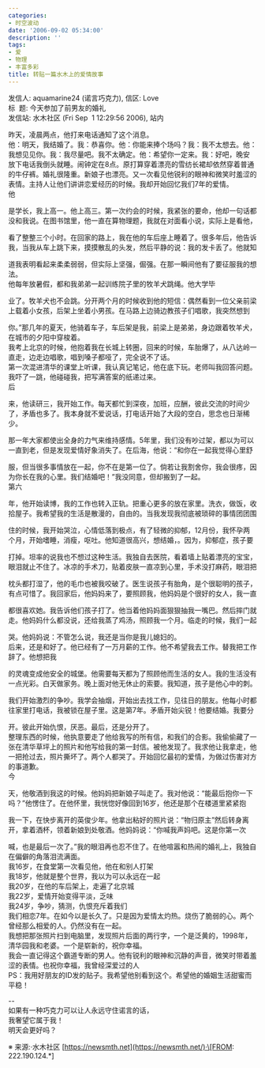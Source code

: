 ```yaml
---
categories:
- 时空波动
date: '2006-09-02 05:34:00'
description: ''
tags:
- 爱
- 物理
- 丰富多彩
title: 转贴一篇水木上的爱情故事
---
```

发信人: aquamarine24 (诺言巧克力), 信区: Love  
标  题: 今天参加了前男友的婚礼  
发信站: 水木社区 (Fri Sep  1 12:29:56 2006\), 站内  
  
昨天，凌晨两点，他打来电话通知了这个消息。  
他：明天，我结婚了。我：恭喜你。他：你能来捧个场吗？我：我不太想去。他：我想见见你。我：我尽量吧。我不太确定。他：希望你一定来。我：好吧，晚安  
放下电话我倒头就睡。闹钟定在8点。原打算穿着漂亮的雪纺长裙却依然穿着普通的牛仔裤。婚礼很隆重。新娘子也漂亮。又一次看见他锐利的眼神和微笑时羞涩的表情。主持人让他们讲讲恋爱经历的时候。我却开始回忆我们7年的爱情。  
他

是学长，我上高一。他上高三。第一次约会的时候，我紧张的要命，他却一句话都没和我说。在图书馆里，他一直在算物理题，我就在对面看小说，实际上是看他，

看了整整三个小时。在回家的路上，我在他的车后座上睡着了。很多年后，他告诉我，当我从车上跳下来，摸摸散乱的头发，然后平静的说：我的发卡丢了。他就知

道我表明看起来柔柔弱弱，但实际上坚强，倔强。在那一瞬间他有了要征服我的想法。  
他每年放暑假，都和我弟弟一起训练院子里的牧羊犬跳绳。他大学毕

业了。牧羊犬也不会跳。分开两个月的时候收到他的短信：偶然看到一位父亲前梁上载着小女孩，后架上坐着小男孩。在马路上边骑边教孩子们唱歌，我突然想到

你。”那几年的夏天，他骑着车子，车后架是我，前梁上是弟弟，身边跟着牧羊犬，在城市的夕阳中穿梭着。  
我考上北京的时候，他抱着我在长城上转圈，回来的时候，车胎爆了，从八达岭一直走，边走边唱歌，唱到嗓子都哑了，完全说不了话。  
第一次混进清华的课堂上听课，我认真记笔记，他在底下玩。老师叫我回答问题。我吓了一跳，他碰碰我，把写满答案的纸递过来。  
后

来，他读研三，我开始工作。每天都忙到深夜，加班，应酬，彼此交流的时间少了，矛盾也多了。我本身就不爱说话，打电话开始了大段的空白，思念也日渐稀少。

那一年大家都使出全身的力气来维持感情。5年里，我们没有吵过架，都以为可以一直到老，但是发现爱情好象消失了。在后海，他说：“和你在一起我觉得心里舒

服，但当很多事情放在一起，你不在是第一位了。倘若让我割舍你，我会很疼，因为你长在我的心里。我们结婚吧！”我没同意，但却搬到了一起。  
第六

年，他开始读博，我的工作也转入正轨。把重心更多的放在家里。洗衣，做饭，收拾屋子。我希望我的生活是散漫的，自由的。当我发现我彻底被琐碎的事情团团围

住的时候，我开始哭泣，心情低落到极点，有了轻微的抑郁，12月份，我怀孕两个月，开始嗜睡，消瘦，呕吐。他知道很高兴，想结婚，。因为，抑郁症，孩子要

打掉。坦率的说我也不想过这种生活。我独自去医院，看着墙上贴着漂亮的宝宝，眼泪就止不住了。冰凉的手术刀，贴着皮肤一直凉到心里，手术没打麻药，眼泪把

枕头都打湿了，他的毛巾也被我咬破了。医生说孩子有胎角，是个很聪明的孩子，有点可惜了。我回家后，他妈妈来了，要照顾我，他妈妈是个很好的女人，我一直

都很喜欢她。我告诉他们孩子打了。他当着他妈妈面狠狠抽我一嘴巴。然后摔门就走。他妈妈什么都没说，还给我蒸了鸡汤，照顾我一个月。临走的时候，我们一起

哭。他妈妈说：不管怎么说，我还是当你是我儿媳妇的。  
后来，还是和好了。他已经有了一万月薪的工作。他不希望我去工作。替我把工作辞了。他想把我

的灵魂变成他安全的城堡。他需要每天都为了照顾他而生活的女人。我的生活没有一点光彩。白天做家务。晚上面对他无休止的索要。我知道，孩子是他心中的刺。

我们开始激烈的争吵。我学会抽烟，开始出去找工作，见往日的朋友。他每小时都往家里打电话，我被锁在屋子里。这是第7年。矛盾开始尖锐！他要结婚。我要分

开。彼此开始仇恨，厌恶。最后，还是分开了。  
整理东西的时候，他执意要走了他给我写的所有信，和我们的合影。我偷偷藏了一张在清华草坪上的照片和他写给我的第一封信。被他发现了。我求他让我拿走，他一把抢过去，照片撕坏了。两个人都哭了。开始回忆最初的爱情，为做过伤害对方的事道歉。  
今

天，他敬酒到我这的时候。他妈妈把新娘子叫走了。我对他说：“能最后抱你一下吗？”他愣住了。在他怀里，我恍惚好像回到16岁，他还是那个在楼道里紧紧抱

我一下，在快步离开的英俊少年。他拿出粘好的照片说：“物归原主”然后转身离开，拿着酒杯，领着新娘到处敬酒。他妈妈说：“你喊我声妈吧。这是你第一次

喊，也是最后一次了。”我的眼泪再也忍不住了。在他喧嚣和热闹的婚礼上，我独自在偏僻的角落泪流满面。  
我16岁，在食堂第一次看见他，他在和别人打架  
我18岁，他就是整个世界，我以为可以永远在一起  
我20岁，在他的车后架上，走遍了北京城  
我22岁，爱情开始变得平淡，乏味  
我24岁，争吵，猜测，仇恨充斥着我们  
我们相恋7年。在如今以是长久了。只是因为爱情太灼热。烧伤了脆弱的心。两个曾经那么相爱的人。仍然没有在一起。  
我想把那张照片扫到电脑里，发现照片后面的两行字，一个是泛黄的，1998年，清华园我和老婆。一个是崭新的，祝你幸福。  
我会一直记得这个霸道专断的男人。他有锐利的眼神和沉静的声音，微笑时带着羞涩的表情。也祝你幸福，我曾经深爱过的人  
PS：我用好朋友的ID发的贴子。我希望他别看到这个。希望他的婚姻生活甜蜜而平稳！  
  
\-\-  
如果有一种巧克力可以让人永远守住诺言的话，  
我奢望它属于我！  
明天会更好吗？  
  
※ 来源:·水木社区 [https://newsmth.net](https://newsmth.net/)·\[FROM: 222\.190\.124\.\*]  
